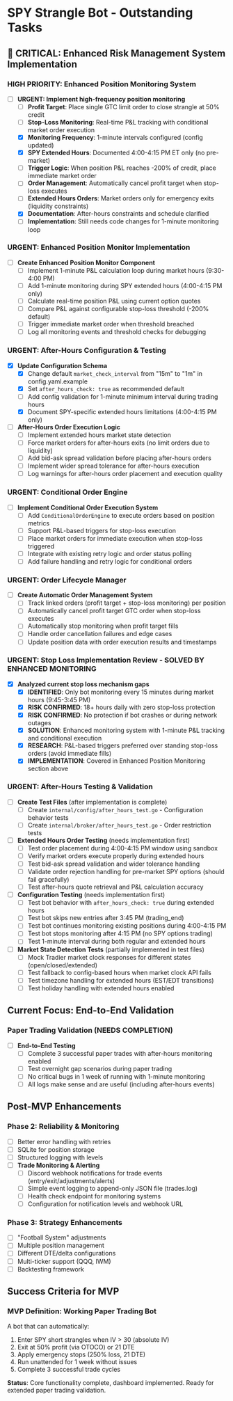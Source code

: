 # SPY Strangle Bot - Outstanding Tasks

## 🚨 CRITICAL: Enhanced Risk Management System Implementation

### HIGH PRIORITY: Enhanced Position Monitoring System
- [ ] **URGENT: Implement high-frequency position monitoring**
  - [ ] **Profit Target**: Place single GTC limit order to close strangle at 50% credit
  - [ ] **Stop-Loss Monitoring**: Real-time P&L tracking with conditional market order execution
  - [x] **Monitoring Frequency**: 1-minute intervals configured (config updated)
  - [x] **SPY Extended Hours**: Documented 4:00-4:15 PM ET only (no pre-market)
  - [ ] **Trigger Logic**: When position P&L reaches -200% of credit, place immediate market order
  - [ ] **Order Management**: Automatically cancel profit target when stop-loss executes
  - [ ] **Extended Hours Orders**: Market orders only for emergency exits (liquidity constraints)
  - [x] **Documentation**: After-hours constraints and schedule clarified
  - [ ] **Implementation**: Still needs code changes for 1-minute monitoring loop

### URGENT: Enhanced Position Monitor Implementation
- [ ] **Create Enhanced Position Monitor Component**
  - [ ] Implement 1-minute P&L calculation loop during market hours (9:30-4:00 PM)
  - [ ] Add 1-minute monitoring during SPY extended hours (4:00-4:15 PM only)
  - [ ] Calculate real-time position P&L using current option quotes
  - [ ] Compare P&L against configurable stop-loss threshold (-200% default)
  - [ ] Trigger immediate market order when threshold breached
  - [ ] Log all monitoring events and threshold checks for debugging
  
### URGENT: After-Hours Configuration & Testing  
- [x] **Update Configuration Schema**
  - [x] Change default `market_check_interval` from "15m" to "1m" in config.yaml.example
  - [x] Set `after_hours_check: true` as recommended default
  - [ ] Add config validation for 1-minute minimum interval during trading hours
  - [x] Document SPY-specific extended hours limitations (4:00-4:15 PM only)

- [ ] **After-Hours Order Execution Logic**
  - [ ] Implement extended hours market state detection
  - [ ] Force market orders for after-hours exits (no limit orders due to liquidity)
  - [ ] Add bid-ask spread validation before placing after-hours orders  
  - [ ] Implement wider spread tolerance for after-hours execution
  - [ ] Log warnings for after-hours order placement and execution quality

### URGENT: Conditional Order Engine
- [ ] **Implement Conditional Order Execution System**
  - [ ] Add `ConditionalOrderEngine` to execute orders based on position metrics
  - [ ] Support P&L-based triggers for stop-loss execution  
  - [ ] Place market orders for immediate execution when stop-loss triggered
  - [ ] Integrate with existing retry logic and order status polling
  - [ ] Add failure handling and retry logic for conditional orders

### URGENT: Order Lifecycle Manager
- [ ] **Create Automatic Order Management System**
  - [ ] Track linked orders (profit target + stop-loss monitoring) per position
  - [ ] Automatically cancel profit target GTC order when stop-loss executes
  - [ ] Automatically stop monitoring when profit target fills
  - [ ] Handle order cancellation failures and edge cases
  - [ ] Update position data with order execution results and timestamps

### URGENT: Stop Loss Implementation Review - **SOLVED BY ENHANCED MONITORING**
- [x] **Analyzed current stop loss mechanism gaps**  
  - [x] **IDENTIFIED**: Only bot monitoring every 15 minutes during market hours (9:45-3:45 PM)
  - [x] **RISK CONFIRMED**: 18+ hours daily with zero stop-loss protection
  - [x] **RISK CONFIRMED**: No protection if bot crashes or during network outages
  - [x] **SOLUTION**: Enhanced monitoring system with 1-minute P&L tracking and conditional execution
  - [x] **RESEARCH**: P&L-based triggers preferred over standing stop-loss orders (avoid immediate fills)
  - [x] **IMPLEMENTATION**: Covered in Enhanced Position Monitoring section above

### URGENT: After-Hours Testing & Validation
- [ ] **Create Test Files** (after implementation is complete)
  - [ ] Create `internal/config/after_hours_test.go` - Configuration behavior tests
  - [ ] Create `internal/broker/after_hours_test.go` - Order restriction tests
  
- [ ] **Extended Hours Order Testing** (needs implementation first)
  - [ ] Test order placement during 4:00-4:15 PM window using sandbox
  - [ ] Verify market orders execute properly during extended hours
  - [ ] Test bid-ask spread validation and wider tolerance handling
  - [ ] Validate order rejection handling for pre-market SPY options (should fail gracefully)
  - [ ] Test after-hours quote retrieval and P&L calculation accuracy

- [ ] **Configuration Testing** (needs implementation first)
  - [ ] Test bot behavior with `after_hours_check: true` during extended hours
  - [ ] Test bot skips new entries after 3:45 PM (trading_end)
  - [ ] Test bot continues monitoring existing positions during 4:00-4:15 PM
  - [ ] Test bot stops monitoring after 4:15 PM (no SPY options trading)
  - [ ] Test 1-minute interval during both regular and extended hours

- [ ] **Market State Detection Tests** (partially implemented in test files)
  - [ ] Mock Tradier market clock responses for different states (open/closed/extended)
  - [ ] Test fallback to config-based hours when market clock API fails
  - [ ] Test timezone handling for extended hours (EST/EDT transitions)
  - [ ] Test holiday handling with extended hours enabled

## Current Focus: End-to-End Validation

### Paper Trading Validation (NEEDS COMPLETION)
- [ ] **End-to-End Testing**
  - [ ] Complete 3 successful paper trades with after-hours monitoring enabled
  - [ ] Test overnight gap scenarios during paper trading
  - [ ] No critical bugs in 1 week of running with 1-minute monitoring
  - [ ] All logs make sense and are useful (including after-hours events)

## Post-MVP Enhancements

### Phase 2: Reliability & Monitoring
- [ ] Better error handling with retries
- [ ] SQLite for position storage
- [ ] Structured logging with levels
- [ ] **Trade Monitoring & Alerting**
  - [ ] Discord webhook notifications for trade events (entry/exit/adjustments/alerts)
  - [ ] Simple event logging to append-only JSON file (trades.log)
  - [ ] Health check endpoint for monitoring systems
  - [ ] Configuration for notification levels and webhook URL

### Phase 3: Strategy Enhancements  
- [ ] "Football System" adjustments
- [ ] Multiple position management
- [ ] Different DTE/delta configurations
- [ ] Multi-ticker support (QQQ, IWM)
- [ ] Backtesting framework

## Success Criteria for MVP

### MVP Definition: Working Paper Trading Bot
A bot that can automatically:
1. Enter SPY short strangles when IV > 30 (absolute IV)
2. Exit at 50% profit (via OTOCO) or 21 DTE
3. Apply emergency stops (250% loss, 21 DTE)
4. Run unattended for 1 week without issues
5. Complete 3 successful trade cycles

**Status**: Core functionality complete, dashboard implemented. Ready for extended paper trading validation.